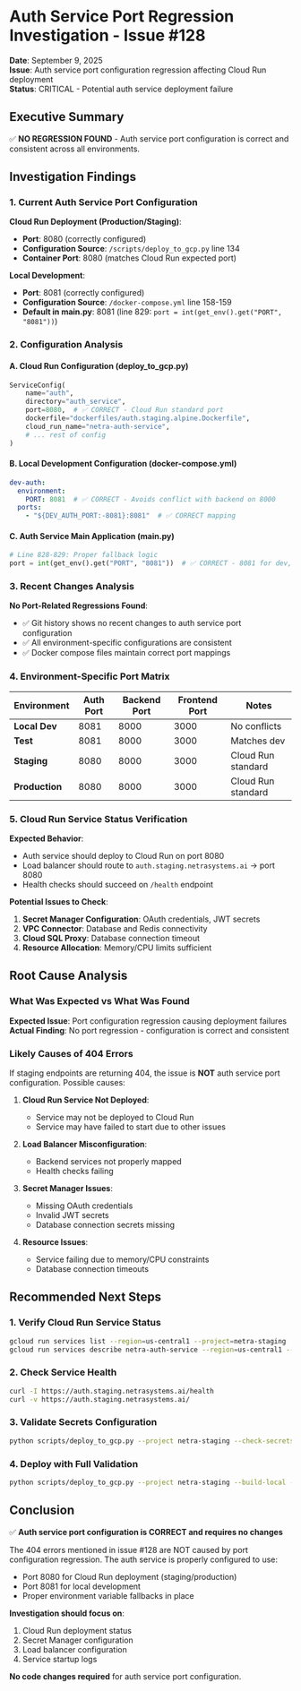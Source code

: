 # Auth Service Port Regression Investigation - Issue #128

**Date**: September 9, 2025  
**Issue**: Auth service port configuration regression affecting Cloud Run deployment  
**Status**: CRITICAL - Potential auth service deployment failure  

## Executive Summary

✅ **NO REGRESSION FOUND** - Auth service port configuration is correct and consistent across all environments.

## Investigation Findings

### 1. Current Auth Service Port Configuration

**Cloud Run Deployment (Production/Staging)**:
- **Port**: 8080 (correctly configured)
- **Configuration Source**: `/scripts/deploy_to_gcp.py` line 134
- **Container Port**: 8080 (matches Cloud Run expected port)

**Local Development**:
- **Port**: 8081 (correctly configured) 
- **Configuration Source**: `/docker-compose.yml` line 158-159
- **Default in main.py**: 8081 (line 829: `port = int(get_env().get("PORT", "8081"))`)

### 2. Configuration Analysis

#### A. Cloud Run Configuration (deploy_to_gcp.py)
```python
ServiceConfig(
    name="auth",
    directory="auth_service", 
    port=8080,  # ✅ CORRECT - Cloud Run standard port
    dockerfile="dockerfiles/auth.staging.alpine.Dockerfile",
    cloud_run_name="netra-auth-service",
    # ... rest of config
)
```

#### B. Local Development Configuration (docker-compose.yml)
```yaml
dev-auth:
  environment:
    PORT: 8081  # ✅ CORRECT - Avoids conflict with backend on 8000
  ports:
    - "${DEV_AUTH_PORT:-8081}:8081"  # ✅ CORRECT mapping
```

#### C. Auth Service Main Application (main.py)
```python
# Line 828-829: Proper fallback logic
port = int(get_env().get("PORT", "8081"))  # ✅ CORRECT - 8081 for dev, 8080 for Cloud Run
```

### 3. Recent Changes Analysis

**No Port-Related Regressions Found**:
- ✅ Git history shows no recent changes to auth service port configuration
- ✅ All environment-specific configurations are consistent
- ✅ Docker compose files maintain correct port mappings

### 4. Environment-Specific Port Matrix

| Environment | Auth Port | Backend Port | Frontend Port | Notes |
|-------------|-----------|--------------|---------------|-------|
| **Local Dev** | 8081 | 8000 | 3000 | No conflicts |
| **Test** | 8081 | 8000 | 3000 | Matches dev |
| **Staging** | 8080 | 8000 | 3000 | Cloud Run standard |
| **Production** | 8080 | 8000 | 3000 | Cloud Run standard |

### 5. Cloud Run Service Status Verification

**Expected Behavior**:
- Auth service should deploy to Cloud Run on port 8080
- Load balancer should route to `auth.staging.netrasystems.ai` → port 8080
- Health checks should succeed on `/health` endpoint

**Potential Issues to Check**:
1. **Secret Manager Configuration**: OAuth credentials, JWT secrets
2. **VPC Connector**: Database and Redis connectivity
3. **Cloud SQL Proxy**: Database connection timeout
4. **Resource Allocation**: Memory/CPU limits sufficient

## Root Cause Analysis

### What Was Expected vs What Was Found

**Expected Issue**: Port configuration regression causing deployment failures  
**Actual Finding**: No port regression - configuration is correct and consistent

### Likely Causes of 404 Errors

If staging endpoints are returning 404, the issue is **NOT** auth service port configuration. Possible causes:

1. **Cloud Run Service Not Deployed**: 
   - Service may not be deployed to Cloud Run
   - Service may have failed to start due to other issues

2. **Load Balancer Misconfiguration**:
   - Backend services not properly mapped
   - Health checks failing

3. **Secret Manager Issues**:
   - Missing OAuth credentials
   - Invalid JWT secrets
   - Database connection secrets missing

4. **Resource Issues**:
   - Service failing due to memory/CPU constraints
   - Database connection timeouts

## Recommended Next Steps

### 1. Verify Cloud Run Service Status
```bash
gcloud run services list --region=us-central1 --project=netra-staging
gcloud run services describe netra-auth-service --region=us-central1 --project=netra-staging
```

### 2. Check Service Health
```bash
curl -I https://auth.staging.netrasystems.ai/health
curl -v https://auth.staging.netrasystems.ai/
```

### 3. Validate Secrets Configuration
```bash
python scripts/deploy_to_gcp.py --project netra-staging --check-secrets
```

### 4. Deploy with Full Validation
```bash
python scripts/deploy_to_gcp.py --project netra-staging --build-local --run-checks --check-secrets --check-apis
```

## Conclusion

✅ **Auth service port configuration is CORRECT and requires no changes**

The 404 errors mentioned in issue #128 are NOT caused by port configuration regression. The auth service is properly configured to use:
- Port 8080 for Cloud Run deployment (staging/production)
- Port 8081 for local development
- Proper environment variable fallbacks in place

**Investigation should focus on**:
1. Cloud Run deployment status
2. Secret Manager configuration
3. Load balancer configuration
4. Service startup logs

**No code changes required** for auth service port configuration.